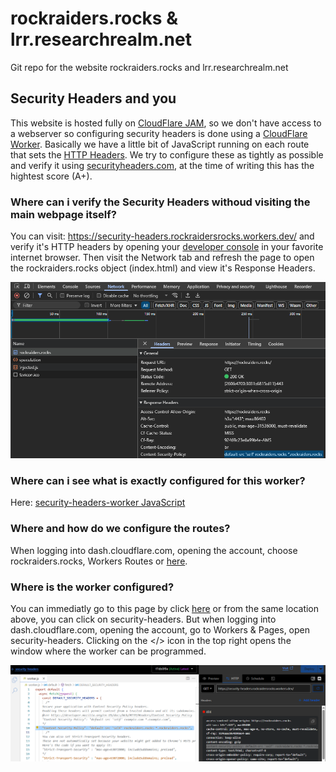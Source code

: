 # rockraiders.rocks & lrr.researchrealm.net
Git repo for the website rockraiders.rocks and lrr.researchrealm.net

## Security Headers and you

This website is hosted fully on [CloudFlare JAM](https://www.cloudflare.com/learning/performance/what-is-jamstack/), so we don't have access to a webserver so configuring security headers is done using a [CloudFlare Worker](https://developers.cloudflare.com/workers/). Basically we have a little bit of JavaScript running on each route that sets the [HTTP Headers](https://developer.mozilla.org/en-US/docs/Web/HTTP/Reference/Headers). We try to configure these as tightly as possible and verify it using [securityheaders.com](https://securityheaders.com/?q=https%3A%2F%2Frockraiders.rocks%2F&followRedirects=on), at the time of writing this has the hightest score (A+).

### Where can i verify the Security Headers withoud visiting the main webpage itself?

You can visit: https://security-headers.rockraidersrocks.workers.dev/ and verify it's HTTP headers by opening your [developer console](https://balsamiq.com/support/faqs/browser-console/) in your favorite internet browser. Then visit the Network tab and refresh the page to open the rockraiders.rocks object (index.html) and view it's Response Headers.

![Response Headers](image.png)

### Where can i see what is exactly configured for this worker?

Here: [security-headers-worker JavaScript](security-headers-worker.js)

### Where and how do we configure the routes?

When logging into dash.cloudflare.com, opening the account, choose rockraiders.rocks, Workers Routes or [here](https://dash.cloudflare.com/c7000110a231a8e08fc154244075ebdd/rockraiders.rocks/workers).

### Where is the worker configured?

You can immediatly go to this page by click [here](https://dash.cloudflare.com/c7000110a231a8e08fc154244075ebdd/workers/services/edit/security-headers/production) or from the same location above, you can click on security-headers. But when logging into dash.cloudflare.com, opening the account, go to Workers & Pages, open security-headers. Clicking on the </> icon in the top right opens the window where the worker can be programmed.

![configure security-headers worker](image-1.png)